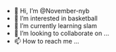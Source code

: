 - 👋 Hi, I’m @November-nyb
- 👀 I’m interested in basketball
- 🌱 I’m currently learning slam
- 💞️ I’m looking to collaborate on ...
- 📫 How to reach me ...

<!---
November-nyb/November-nyb is a ✨ special ✨ repository because its `README.md` (this file) appears on your GitHub profile.
You can click the Preview link to take a look at your changes.
--->
